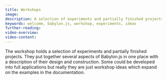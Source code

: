 ```yaml
---
title: Workshops
image: 
description: A selection of experiments and partially finished projects
keywords: welcome, babylon.js, workshop, experiments, ideas
further-reading:
video-overview:
video-content:
---
```


The workshop holds a selection of experiments and partially finished projects. They put together several aspects of Babylon.js in one place with a description of their design and construction. Some could be developed into full applications but really they are just workshop ideas which expand on the examples in the documentation.